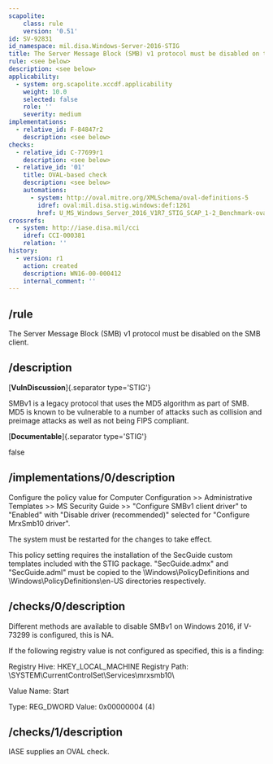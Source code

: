 ```yaml
---
scapolite:
    class: rule
    version: '0.51'
id: SV-92831
id_namespace: mil.disa.Windows-Server-2016-STIG
title: The Server Message Block (SMB) v1 protocol must be disabled on the SMB client.
rule: <see below>
description: <see below>
applicability:
  - system: org.scapolite.xccdf.applicability
    weight: 10.0
    selected: false
    role: ''
    severity: medium
implementations:
  - relative_id: F-84847r2
    description: <see below>
checks:
  - relative_id: C-77699r1
    description: <see below>
  - relative_id: '01'
    title: OVAL-based check
    description: <see below>
    automations:
      - system: http://oval.mitre.org/XMLSchema/oval-definitions-5
        idref: oval:mil.disa.stig.windows:def:1261
        href: U_MS_Windows_Server_2016_V1R7_STIG_SCAP_1-2_Benchmark-oval.xml
crossrefs:
  - system: http://iase.disa.mil/cci
    idref: CCI-000381
    relation: ''
history:
  - version: r1
    action: created
    description: WN16-00-000412
    internal_comment: ''
---
```



## /rule

The Server Message Block (SMB) v1 protocol must be disabled on the SMB client.

## /description

[**VulnDiscussion**]{.separator type='STIG'}

SMBv1 is a legacy protocol that uses the MD5 algorithm as part of SMB. MD5 is known to be vulnerable to a number of attacks such as collision and preimage attacks as well as not being FIPS compliant.

[**Documentable**]{.separator type='STIG'}

false

## /implementations/0/description

Configure the policy value for Computer Configuration >> Administrative Templates >> MS Security Guide >> "Configure SMBv1 client driver" to "Enabled" with "Disable driver (recommended)" selected for "Configure MrxSmb10 driver".

The system must be restarted for the changes to take effect.

This policy setting requires the installation of the SecGuide custom templates included with the STIG package. "SecGuide.admx" and "SecGuide.adml" must be copied to the \Windows\PolicyDefinitions and \Windows\PolicyDefinitions\en-US directories respectively.

## /checks/0/description

Different methods are available to disable SMBv1 on Windows 2016, if V-73299 is configured, this is NA.

If the following registry value is not configured as specified, this is a finding:

Registry Hive: HKEY_LOCAL_MACHINE
Registry Path: \SYSTEM\CurrentControlSet\Services\mrxsmb10\

Value Name: Start

Type: REG_DWORD
Value: 0x00000004 (4)

## /checks/1/description

IASE supplies an OVAL check.
